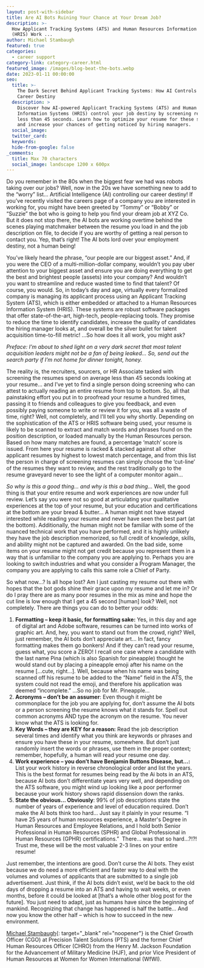 ```yaml
---
layout: post-with-sidebar
title: Are AI Bots Ruining Your Chance at Your Dream Job?
description: >-
  How Applicant Tracking Systems (ATS) and Human Resources Information Systems
  (HRIS) Work ...
author: Michael Stambaugh
featured: true
categories:
  - career support
category-link: category-career.html
featured_image: /images/blog-beat-the-bots.webp
date: 2023-01-11 00:00:00
seo:
  title: >-
    The Dark Secret Behind Applicant Tracking Systems: How AI Controls Your
    Career Destiny
  description: >
    Discover how AI-powered Applicant Tracking Systems (ATS) and Human Resources
    Information Systems (HRIS) control your job destiny by screening resumes in
    less than 45 seconds. Learn how to optimize your resume for these systems
    and increase your chances of getting noticed by hiring managers.
  social_image:
  twitter_card:
  keywords:
  hide-from-google: false
_comments:
  title: Max 70 characters
  social_image: landscape 1200 x 600px
---
```

Do you remember in the 80s when the biggest fear we had was robots taking over our jobs? Well, now in the 20s we have something new to add to the “worry” list… Artificial Intelligence (AI) controlling our career destiny! If you’ve recently visited the careers page of a company you are interested in working for, you might have been greeted by “Tommy” or “Bobby” or “Suzzie” the bot who is going to help you find your dream job at XYZ Co. But it does not stop there, the AI bots are working overtime behind the scenes playing matchmaker between the resume you load in and the job description on file, to decide if you are worthy of getting a real person to contact you. Yep, that’s right! The AI bots lord over your employment destiny, not a human being!

You’ve likely heard the phrase, “our people are our biggest asset.” And, if you were the CEO of a multi-million-dollar company, wouldn’t you pay uber attention to your biggest asset and ensure you are doing everything to get the best and brightest people (assets) into your company? And wouldn’t you want to streamline and reduce wasted time to find that talent? Of course, you would. So, in today’s day and age, virtually every formalized company is managing its applicant process using an Applicant Tracking System (ATS), which is either embedded or attached to a Human Resources Information System (HRIS). These systems are robust software packages that offer state-of-the-art, high-tech, people-replacing tools. They promise to reduce the time to identify candidates, increase the quality of candidates the hiring manager looks at, and overall be the silver bullet for talent acquisition time-to-fill metric! …So how does it all work, you might ask?

*Preface: I’m about to shed light on a very dark secret that most talent acquisition leaders might not be a fan of being leaked… So, send out the search party if I’m not home for dinner tonight, honey.*

The reality is, the recruiters, sourcers, or HR Associate tasked with screening the resumes spend on average less than 45 seconds looking at your resume… and I’ve yet to find a single person doing screening who can attest to actually reading an entire resume from top to bottom. So, all that painstaking effort you put in to proofread your resume a hundred times, passing it to friends and colleagues to give you feedback, and even possibly paying someone to write or review it for you, was all a waste of time, right? Well, not completely, and I’ll tell you why shortly. Depending on the sophistication of the ATS or HRIS software being used, your resume is likely to be scanned to extract and match words and phrases found on the position description, or loaded manually by the Human Resources person. Based on how many matches are found, a percentage ‘match’ score is issued. From here your resume is racked & stacked against all other applicant resumes by highest to lowest match percentage, and from this list the person in charge of screening resumes can simply choose the ‘cut-line’ of the resumes they want to review, and the rest traditionally go to the resume graveyard never to see the light of a computer monitor again…&nbsp; &nbsp;&nbsp;&nbsp;

*So why is this a good thing… and why is this a bad thing…* Well, the good thing is that your entire resume and work experiences are now under full review. Let’s say you were not so good at articulating your qualitative experiences at the top of your resume, but your education and certifications at the bottom are your bread & butter… A human might not have stayed interested while reading your resume and never have seen the best part (at the bottom). Additionally, the human might not be familiar with some of the nuanced technical work that you have performed, and it is highly unlikely they have the job description memorized, so full credit of knowledge, skills, and ability might not be captured and awarded. On the bad side, some items on your resume might not get credit because you represent them in a way that is unfamiliar to the company you are applying to. Perhaps you are looking to switch industries and what you consider a Program Manager, the company you are applying to calls this same role a Chief of Party. &nbsp;

So what now…? Is all hope lost? Am I just casting my resume out there with hopes that the bot gods shine their grace upon my resume and let me in? Or do I pray there are as many poor resumes in the mix as mine and hope the cut line is low enough that I get a 45 second \[human\] look? Well, not completely. There are things you can do to better your odds:

1. **Formatting – keep it basic, for formatting sake:** Yes, in this day and age of digital art and Adobe software, resumes can be turned into works of graphic art. And, hey, you want to stand out from the crowd, right? Well, just remember, the AI bots don’t appreciate art… In fact, fancy formatting makes them go bonkers! And if they can’t read your resume, guess what, you score a ZERO! I recall one case where a candidate with the last name Pina (which is also Spanish for pineapple) thought he would stand out by placing a pineapple emoji after his name on the resume \[…cute, right…\]. Well, because when his name was being scanned off his resume to be added to the “Name” field in the ATS, the system could not read the emoji, and therefore his application was deemed “incomplete.” …So no job for Mr. Pineapple…
2. **Acronyms – don’t be an assumer**\: Even though it might be commonplace for the job you are applying for, don’t assume the AI bots or a person screening the resume knows what it stands for. Spell out common acronyms AND type the acronym on the resume. You never know what the ATS is looking for.
3. **Key Words – they are KEY for a reason:** Read the job description several times and identify what you think are keywords or phrases and ensure you have these in your resume, somewhere. But don’t just randomly insert the words or phrases, use them in the proper context; remember, hopefully, a human will read your resume one day.
4. **Work experience – you don’t have Benjamin Buttons Disease, but…:** List your work history in reverse chronological order and list the years. This is the best format for resumes being read by the Ai bots in an ATS, because AI bots don’t differentiate years very well, and depending on the ATS software, you might wind up looking like a poor performer because your work history shows rapid dissension down the ranks.
5. **State the obvious… Obviously**\: 99% of job descriptions state the number of years of experience and level of education required. Don’t make the AI bots think too hard… Just say it plainly in your resume. “I have 25 years of human resources experience, a Master's Degree in Human Resources and Employee Relations, and I hold both Senior Professional in Human Resources (SPHR) and Global Professional in Human Resources (GPHR) certifications.” &nbsp;There… was that so hard…?!?! Trust me, these will be the most valuable 2-3 lines on your entire resume!

Just remember, the intentions are good. Don’t curse the AI bots. They exist because we do need a more efficient and faster way to deal with the volumes and volumes of applicants that are submitted to a single job advertisement. Just think, if the AI bots didn’t exist, we’d be back to the old days of dropping a resume into an ATS and having to wait weeks, or even months, before it could be looked at \[that’s a whole other blog post for the future\]. You just need to adapt, just as humans have since the beginning of mankind. Recognizing that change has happened is half the battle… And now you know the other half – which is how to succeed in the new environment.

[Michael Stambaugh](https://www.linkedin.com/in/stambaugh/){: target="_blank" rel="noopener"} is the Chief Growth Officer (CGO) at Precision Talent Solutions (PTS) and the former Chief Human Resources Officer (CHRO) from the Henry M. Jackson Foundation for the Advancement of Military Medicine (HJF), and prior Vice President of Human Resources at Women for Women International (WfWI).